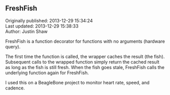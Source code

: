 ## FreshFish  
Originally published: 2013-12-29 15:34:24  
Last updated: 2013-12-29 15:38:33  
Author: Justin Shaw  
  
FreshFish is a function decorator for functions with no arguments (hardware query).

The first time the function is called, the wrapper caches the result (the fish).  Subsequent calls to the wrapped function simply return the cached result as long as the fish is still fresh.  When the fish goes stale, FreshFish calls the underlying function again for FreshFish.

I used this on a BeagleBone project to monitor heart rate, speed, and cadence.
  